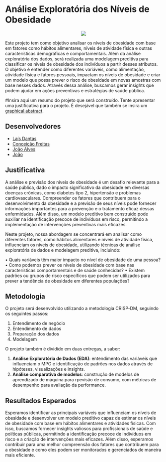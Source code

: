 # Análise Exploratória dos Níveis de Obesidade
<p align="center">
      <img src="https://t3.ftcdn.net/jpg/05/42/14/54/360_F_542145427_5HCawGyGRONSJr48VF8TO6mBf0NjWprx.jpg"/>
    </p>

Este projeto tem como objetivo analisar os níveis de obesidade com base em fatores como hábitos alimentares, níveis de atividade física e outras características demográficas e comportamentais. Além da análise exploratória dos dados, será realizada uma modelagem preditiva para classificar os níveis de obesidade dos indivíduos a partir desses atributos. O objetivo é entender como diferentes variáveis, como alimentação, atividade física e fatores pessoais, impactam os níveis de obesidade e criar um modelo que possa prever o risco de obesidade em novas amostras com base nesses dados. Através dessa análise, buscamos gerar insights que podem ajudar em ações preventivas e estratégias de saúde pública.

#Insira aqui um resumo do projeto que será construído. Tente apresentar uma justificativa para o projeto. É desejável que também se insira um [graphical abstract](https://www.elsevier.com/authors/tools-and-resources/visual-abstract).

## Desenvolvedores
 - [Laís Dantas](https://github.com/kalliphlox)
 - [Conceição Freitas](https://github.com/Mariafl12)
 - [João Alves](url-do-github-do-desenvolvedor-#3)
 - [João](url-do-github-do-desenvolvedor-#4)

## Justificativa

A análise e previsão dos níveis de obesidade é um desafio relevante para a saúde pública, dado o impacto significativo da obesidade em diversas doenças crônicas, como diabetes tipo 2, hipertensão e problemas cardiovasculares. Compreender os fatores que contribuem para o desenvolvimento da obesidade e a previsão de seus níveis pode fornecer informações importantes para a prevenção e o tratamento eficaz dessas enfermidades. Além disso, um modelo preditivo bem construído pode auxiliar na identificação precoce de indivíduos em risco, permitindo a implementação de intervenções preventivas mais eficazes.

Neste projeto, nossa abordagem se concentrará em analisar como diferentes fatores, como hábitos alimentares e níveis de atividade física, influenciam os níveis de obesidade, utilizando técnicas de análise exploratória de dados e modelagem preditiva, incluindo:

• Quais variáveis têm maior impacto no nível de obesidade de uma pessoa? 
• Como podemos prever os níveis de obesidade com base nas características comportamentais e de saúde conhecidas? 
• Existem padrões ou grupos de risco específicos que podem ser utilizados para prever a tendência de obesidade em diferentes populações?

## Metodologia

O projeto será desenvolvido utilizando a metodologia CRISP-DM, seguindo os seguintes passos:

1. Entendimento de negócio
2. Entendimento de dados
3. Preparação dos dados
4. Modelagem

O projeto também é dividido em duas entregas, a saber:

1. **Análise Exploratória de Dados (EDA)**: entendimento das variáveis que influenciam o MPG e identificação de padrões nos dados através de hipóteses, visualizações e insights.
2. **Análise comparativa de modelos**: construção de modelos de aprendizado de máquina para rpevisão de consumo, com métricas de desempenho para avaliação da performance.

## Resultados Esperados

Esperamos identificar as principais variáveis que influenciam os níveis de obesidade e desenvolver um modelo preditivo capaz de estimar os níveis de obesidade com base em hábitos alimentares e atividades físicas. Com isso, buscamos fornecer insights valiosos para profissionais de saúde e políticas públicas, permitindo a identificação precoce de indivíduos em risco e a criação de intervenções mais eficazes. Além disso, esperamos contribuir para uma melhor compreensão dos fatores que contribuem para a obesidade e como eles podem ser monitorados e gerenciados de maneira mais eficiente.
